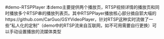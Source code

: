 #demo-RTSPPlayer
本demo主要提供两个播放页，RTSP视频详情的播放页和同时播放多个RTSP串的播放列表页。其中RTSPPlayer播放核心部分摘自郭大喵的https://github.com/CarGuo/GSYVideoPlayer，针对RTSP这种实时流做了一些“私人化的定制”（demo中的RTSP流来自互联网，如不可用需要自行更换）可以手动设置播放的流媒体类型